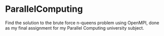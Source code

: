 # ParallelComputing
Find the solution to the brute force n-queens problem using OpenMPI, done as my final assignment for my Parallel Computing university subject.
